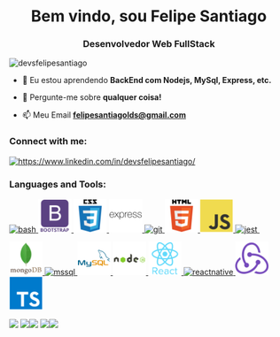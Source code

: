   <h1 align="center">Bem vindo, sou Felipe Santiago</h1>
  <h3 align="center">Desenvolvedor Web FullStack</h3>

  <p align="left"> <img
      src="https://komarev.com/ghpvc/?username=devsfelipesantiago&label=Profile%20views&color=0e75b6&style=flat"
      alt="devsfelipesantiago" /> </p>

  - 🌱 Eu estou aprendendo **BackEnd com Nodejs, MySql, Express, etc.**

  - 💬 Pergunte-me sobre **qualquer coisa!**

  - 📫 Meu Email **felipesantiagolds@gmail.com**

  <h3 align="left">Connect with me:</h3>
  <p align="left">
    <a href="https://linkedin.com/in/https://www.linkedin.com/in/devsfelipesantiago/" target="blank"><img align="center"
        src="https://raw.githubusercontent.com/rahuldkjain/github-profile-readme-generator/master/src/images/icons/Social/linked-in-alt.svg"
        alt="https://www.linkedin.com/in/devsfelipesantiago/" height="30" width="60" /></a>
  </p>

  <h3 align="left">Languages and Tools:</h3>
  <p align="left"> <a href="https://www.gnu.org/software/bash/" target="_blank"> <img
        src="https://www.vectorlogo.zone/logos/gnu_bash/gnu_bash-icon.svg" alt="bash" width="60" height="60" /> </a> <a
      href="https://getbootstrap.com" target="_blank"> <img
        src="https://raw.githubusercontent.com/devicons/devicon/master/icons/bootstrap/bootstrap-plain-wordmark.svg"
        alt="bootstrap" width="60" height="60" /> </a> <a href="https://www.w3schools.com/css/" target="_blank"> <img
        src="https://raw.githubusercontent.com/devicons/devicon/master/icons/css3/css3-original-wordmark.svg" alt="css3"
        width="60" height="60" /> </a> <a href="https://expressjs.com" target="_blank"> <img
        src="https://raw.githubusercontent.com/devicons/devicon/master/icons/express/express-original-wordmark.svg"
        alt="express" width="60" height="60" /> </a> <a href="https://git-scm.com/" target="_blank"> <img
        src="https://www.vectorlogo.zone/logos/git-scm/git-scm-icon.svg" alt="git" width="60" height="60" /> </a> <a
      href="https://www.w3.org/html/" target="_blank"> <img
        src="https://raw.githubusercontent.com/devicons/devicon/master/icons/html5/html5-original-wordmark.svg"
        alt="html5" width="60" height="60" /> </a> <a href="https://developer.mozilla.org/en-US/docs/Web/JavaScript"
      target="_blank"> <img
        src="https://raw.githubusercontent.com/devicons/devicon/master/icons/javascript/javascript-original.svg"
        alt="javascript" width="60" height="60" /> </a> <a href="https://jestjs.io" target="_blank"> <img
        src="https://www.vectorlogo.zone/logos/jestjsio/jestjsio-icon.svg" alt="jest" width="60" height="60" /> </a> <a
                                                                                                                        href="https://www.linux.org/" target="_blank"> <img </p>
  <p
        src="https://raw.githubusercontent.com/devicons/devicon/master/icons/linux/linux-original.svg" alt="linux"
        width="60" height="60" /> </a> <a href="https://www.mongodb.com/" target="_blank"> <img
        src="https://raw.githubusercontent.com/devicons/devicon/master/icons/mongodb/mongodb-original-wordmark.svg"
        alt="mongodb" width="60" height="60" /> </a> <a href="https://www.microsoft.com/en-us/sql-server"
      target="_blank"> <img src="https://www.svgrepo.com/show/303229/microsoft-sql-server-logo.svg" alt="mssql"
        width="60" height="60" /> </a> <a href="https://www.mysql.com/" target="_blank"> <img
        src="https://raw.githubusercontent.com/devicons/devicon/master/icons/mysql/mysql-original-wordmark.svg"
        alt="mysql" width="60" height="60" /> </a> <a href="https://nodejs.org" target="_blank"> <img
        src="https://raw.githubusercontent.com/devicons/devicon/master/icons/nodejs/nodejs-original-wordmark.svg"
        alt="nodejs" width="60" height="60" /> </a> <a href="https://reactjs.org/" target="_blank"> <img
        src="https://raw.githubusercontent.com/devicons/devicon/master/icons/react/react-original-wordmark.svg"
        alt="react" width="60" height="60" /> </a> <a href="https://reactnative.dev/" target="_blank"> <img
        src="https://reactnative.dev/img/header_logo.svg" alt="reactnative" width="60" height="60" /> </a> <a
      href="https://redux.js.org" target="_blank"> <img
        src="https://raw.githubusercontent.com/devicons/devicon/master/icons/redux/redux-original.svg" alt="redux"
        width="60" height="60" /> </a> <a href="https://www.typescriptlang.org/" target="_blank"> <img
        src="https://raw.githubusercontent.com/devicons/devicon/master/icons/typescript/typescript-original.svg"
        alt="typescript" width="60" height="60" /> </a> </p>
    
![](https://github-profile-summary-cards.vercel.app/api/cards/profile-details?username=devsfelipesantiago&theme=github_dark)
![](https://github-profile-summary-cards.vercel.app/api/cards/repos-per-language?username=devsfelipesantiago&theme=github_dark)![](https://github-profile-summary-cards.vercel.app/api/cards/most-commit-language?username=devsfelipesantiago&theme=github_dark)
![](https://github-profile-summary-cards.vercel.app/api/cards/stats?username=devsfelipesantiago&theme=github_dark)![](https://github-profile-summary-cards.vercel.app/api/cards/productive-time?username=devsfelipesantiago&theme=github_dark)


      
